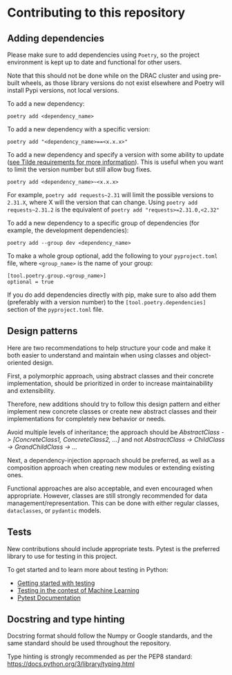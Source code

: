 # Contributing to this repository

## Adding dependencies

Please make sure to add dependencies using `Poetry`, so the project environment
is kept up to date and functional for other users.

Note that this should not be done while on the DRAC cluster and using pre-built wheels,
as those library versions do not exist elsewhere and Poetry will install Pypi versions,
not local versions.

To add a new dependency:

```
poetry add <dependency_name>
```

To add a new dependency with a specific version:

```
poetry add "<dependency_name>==<x.x.x>"
```

To add a new dependency and specify a version with some ability to update
([see Tilde requirements for more information](https://python-poetry.org/docs/dependency-specification/#tilde-requirements)).
This is useful when you want to limit the version number but still allow bug fixes.

```
poetry add <dependency_name>~<x.x.x>

```

For example, `poetry add requests~2.31` will limit the possible versions to `2.31.X`,
where X will the version that can change. Using `poetry add requests~2.31.2` is the
equivalent of `poetry add "requests>=2.31.0,<2.32"`

To add a new dependency to a specific group of dependencies
(for example, the development dependencies):

```
poetry add --group dev <dependency_name>
```

To make a whole group optional, add the following to your `pyproject.toml` file, where
`<group_name>` is the name of your group:

```
[tool.poetry.group.<group_name>]
optional = true
```

If you do add dependencies directly with pip, make sure to also add them
(preferably with a version number) to the `[tool.poetry.dependencies]` section of
the `pyproject.toml` file.

## Design patterns

Here are two recommendations to help structure your code and make it both easier to
understand and maintain when using classes and object-oriented design.

First, a polymorphic approach, using abstract classes and their concrete implementation,
should be prioritized in order to increase maintainability and extensibility.

Therefore, new additions should try to follow this design pattern and either implement
new concrete classes or create new abstract classes and their implementations for
completely new behavior or needs.

Avoid multiple levels of inheritance; the approach should be _AbstractClass ->
[ConcreteClass1, ConcreteClass2, ...]_ and not
_AbstractClass -> ChildClass -> GrandChildClass -> ..._

Next, a dependency-injection approach should be preferred, as well as a composition
approach when creating new modules or extending existing ones.

Functional approaches are also acceptable, and even encouraged when appropriate. However,
classes are still strongly recommended for data management/representation.
This can be done with either regular classes, `dataclasses`, or `pydantic` models.

## Tests

New contributions should include appropriate tests. Pytest is the preferred library to
use for testing in this project.

To get started and to learn more about testing in Python:

- [Getting started with testing](https://realpython.com/python-testing/)
- [Testing in the contest of Machine Learning](https://fullstackdeeplearning.com/course/2022/lecture-3-troubleshooting-and-testing/)
- [Pytest Documentation](https://docs.pytest.org/en/stable/how-to/index.html)

## Docstring and type hinting

Docstring format should follow the Numpy or Google standards, and the same standard
should be used throughout the repository.

Type hinting is strongly recommended as per the PEP8 standard:
https://docs.python.org/3/library/typing.html
